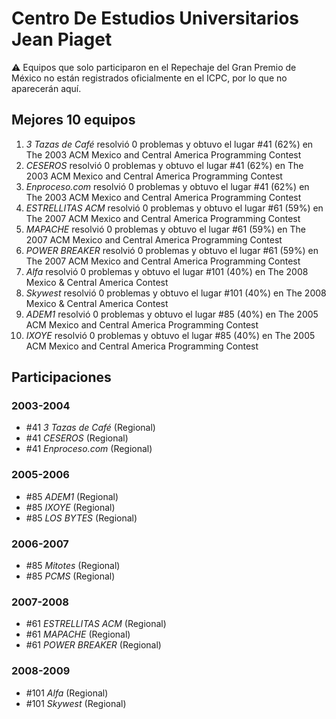 # Centro De Estudios Universitarios Jean Piaget

:warning: Equipos que solo participaron en el Repechaje del Gran Premio de México no están registrados oficialmente en el ICPC, por lo que no aparecerán aquí.

## Mejores 10 equipos

1. _3 Tazas de Café_ resolvió 0 problemas y obtuvo el lugar #41 (62%) en The 2003 ACM Mexico and Central America Programming Contest
1. _CESEROS_ resolvió 0 problemas y obtuvo el lugar #41 (62%) en The 2003 ACM Mexico and Central America Programming Contest
1. _Enproceso.com_ resolvió 0 problemas y obtuvo el lugar #41 (62%) en The 2003 ACM Mexico and Central America Programming Contest
1. _ESTRELLITAS ACM_ resolvió 0 problemas y obtuvo el lugar #61 (59%) en The 2007 ACM Mexico and Central America Programming Contest
1. _MAPACHE_ resolvió 0 problemas y obtuvo el lugar #61 (59%) en The 2007 ACM Mexico and Central America Programming Contest
1. _POWER BREAKER_ resolvió 0 problemas y obtuvo el lugar #61 (59%) en The 2007 ACM Mexico and Central America Programming Contest
1. _Alfa_ resolvió 0 problemas y obtuvo el lugar #101 (40%) en The 2008 Mexico & Central America Contest
1. _Skywest_ resolvió 0 problemas y obtuvo el lugar #101 (40%) en The 2008 Mexico & Central America Contest
1. _ADEM1_ resolvió 0 problemas y obtuvo el lugar #85 (40%) en The 2005 ACM Mexico and Central America Programming Contest
1. _IXOYE_ resolvió 0 problemas y obtuvo el lugar #85 (40%) en The 2005 ACM Mexico and Central America Programming Contest

## Participaciones

### 2003-2004

- #41 _3 Tazas de Café_ (Regional)
- #41 _CESEROS_ (Regional)
- #41 _Enproceso.com_ (Regional)

### 2005-2006

- #85 _ADEM1_ (Regional)
- #85 _IXOYE_ (Regional)
- #85 _LOS BYTES_ (Regional)

### 2006-2007

- #85 _Mitotes_ (Regional)
- #85 _PCMS_ (Regional)

### 2007-2008

- #61 _ESTRELLITAS ACM_ (Regional)
- #61 _MAPACHE_ (Regional)
- #61 _POWER BREAKER_ (Regional)

### 2008-2009

- #101 _Alfa_ (Regional)
- #101 _Skywest_ (Regional)



